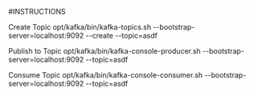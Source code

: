 #INSTRUCTIONS

Create Topic
opt/kafka/bin/kafka-topics.sh --bootstrap-server=localhost:9092 --create --topic=asdf

Publish to Topic
opt/kafka/bin/kafka-console-producer.sh --bootstrap-server=localhost:9092 --topic=asdf

Consume Topic
opt/kafka/bin/kafka-console-consumer.sh --bootstrap-server=localhost:9092 --topic=asdf
